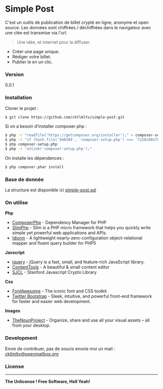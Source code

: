 # Simple Post

C'est un outils de publication de billet crypté en ligne, anonyme et open source. Les données sont chiffrées / déchiffrées dans le navigateur avec une clée est transmise via l'url.

> Une idée, et internet pour la diffuser.
  - Créer une page unique.
  - Rédiger votre billet.
  - Publier le en un clic.

### Version
0.0.1

### Installation

Cloner le projet :
```sh
$ git clone https://github.com/cktlmltv/simple-post.git
```
Si on a besoin d'installer composer php :
```sh
$ php -r "readfile('https://getcomposer.org/installer');" > composer-setup.php
$ php -r "if (hash_file('SHA384', 'composer-setup.php') === '7228c001f88bee97506740ef0888240bd8a760b046ee16db8f4095c0d8d525f2367663f22a46b48d072c816e7fe19959') { echo 'Installer verified'; } else { echo 'Installer corrupt'; unlink('composer-setup.php'); } echo PHP_EOL;"
$ php composer-setup.php
$ php -r "unlink('composer-setup.php');"
```
On installe les dépendences : 
```sh
$ php composer.phar install
```
### Base de donnée
La structure est disponible ici [simple-post.sql]
### On utilise
**Php**
* [ComposerPhp] - Dependency Manager for PHP 
* [SlimPhp] - Slim is a PHP micro framework that helps you quickly write simple yet powerful web applications and APIs. 
* [Idiorm] - A lightweight nearly-zero-configuration object-relational mapper and fluent query builder for PHP5

**Javscript**
* [jquery] - jQuery is a fast, small, and feature-rich JavaScript library.
* [ContentTools] - A beautiful & small content editor 
* [SJCL] - Stanford Javascript Crypto Library

**Css**
* [FontAwesome] - The iconic font and CSS toolkit
* [Twitter Bootstrap] - Sleek, intuitive, and powerful front-end framework for faster and easier web development.

**Images**
* [TheNounProject] - Organize, share and use all your visual assets – all from your desktop.


### Development

Envie de contribuer, pas de soucis envoie moi un mail : cktlmltv@openmailbox.org

### License
----
**The Unlicense ! Free Software, Hell Yeah!**

[//]: # (These are reference links used in the body of this note and get stripped out when the markdown processor does its job. There is no need to format nicely because it shouldn't be seen. Thanks SO - http://stackoverflow.com/questions/4823468/store-comments-in-markdown-syntax)

[ComposerPhp]:<https://getcomposer.org/>
[SlimPhp]:<http://www.slimframework.com/>
[Idiorm]: <https://github.com/j4mie/idiorm>
[jquery]: <https://jquery.com/>
[ContentTools]:<http://getcontenttools.com/> 
[SJCL]:<https://crypto.stanford.edu/sjcl/>
[FontAwesome]:<https://fortawesome.github.io/Font-Awesome/> 
[Twitter Bootstrap]: <http://twitter.github.com/bootstrap/>
[TheNounProject]:<https://thenounproject.com/>
[simple-post.sql]:<https://raw.githubusercontent.com/cktlmltv/simple-post/master/simple-post.sql>

